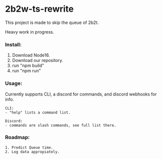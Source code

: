 # 2b2w-ts-rewrite

This project is made to skip the queue of 2b2t.

Heavy work in progress.

### Install:
1. Download Node16.
2. Download our repository.
3. run "npm build"
4. run "npm run"

### Usage:
Currently supports CLI, a discord for commands, and discord webhooks for info.

    CLI:
    - "help" lists a command list.

    Discord:
    - commands are slash commands, see full list there.


### Roadmap:
    1. Predict Queue time.
    2. Log data appropiately.
